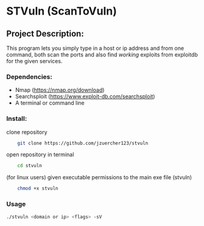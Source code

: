 # STVuln (ScanToVuln)


## Project Description: 
This program lets you simply type in a host or ip address and from one command, 
both scan the ports and also find *working* exploits from exploitdb for the given services.


### Dependencies:
- Nmap (https://nmap.org/download)
- Searchsploit (https://www.exploit-db.com/searchsploit)
- A terminal or command line


### Install:

clone repository
```bash
    git clone https://github.com/jzuercher123/stvuln
```
open repository in terminal
```bash
    cd stvuln
```
(for linux users) given executable permissions to the main exe file (stvuln)
```bash
    chmod +x stvuln
```


### Usage
```bash
./stvuln <domain or ip> <flags> -sV 
```
